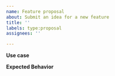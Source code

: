 ```yaml
---
name: Feature proposal
about: Submit an idea for a new feature
title: ''
labels: type:proposal
assignees: ''

---
```


**Use case**
<!-- Please describe the reason that you need or want this change -->

**Expected Behavior**
<!-- Please describe how you expect the change to work. Ideally, follow the style of reproduction steps - the steps that you expect to take, followed by the expected outcome.

Example: if the proposal is to "allow functions to return values", the steps may be:

1. Given the following Earthfile:
```
VERSION 0.8

FOO:
    FUNCTION
    RETURN "bar"

foo:
    ARG foo = DO +FOO
    RUN echo $foo
```
2. Run `earthly +foo`.
3. Confirm that the output echoes "bar".
-->
